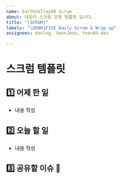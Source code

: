 ```yaml
---
name: EarthValley80 Scrum
about: 데일리 스크럼 진행 템플릿 입니다.
title: "[SCRUM]"
labels: "\U0001F31E Daily Scrum & Wrap up"
assignees: deslog, SeonJeon, YoonAh-dev

---
```


# ****스크럼 템플릿****

## 1️⃣ **어제 한 일**

- 내용 작성

## 2️⃣ **오늘 할 일**

- 내용 작성

## 3️⃣ **공유할 이슈 🙌**
